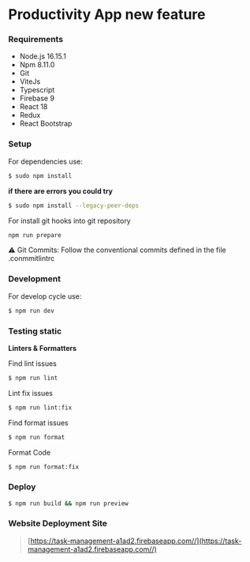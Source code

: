 # Productivity App new feature

### Requirements

- Node.js 16.15.1
- Npm 8.11.0
- Git
- ViteJs
- Typescript
- Firebase 9
- React 18
- Redux
- React Bootstrap

### Setup

For dependencies use:

```bash
$ sudo npm install
```

**if there are errors you could try**

```bash
$ sudo npm install --legacy-peer-deps
```

For install git hooks into git repository

```bash
npm run prepare
```

⚠️ Git Commits: Follow the conventional commits defined in the file .conmmitlintrc

### Development

For develop cycle use:

```bash
$ npm run dev
```

### Testing static

**Linters & Formatters**

Find lint issues

```bash
$ npm run lint
```

Lint fix issues

```bash
$ npm run lint:fix
```

Find format issues

```bash
$ npm run format
```

Format Code

```bash
$ npm run format:fix
```

### Deploy

```bash
$ npm run build && npm run preview
```

### Website Deployment Site

> [https://task-management-a1ad2.firebaseapp.com//](https://task-management-a1ad2.firebaseapp.com//)
